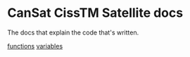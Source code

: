 # CanSat CissTM Satellite docs
The docs that explain the code that's written.

[functions](functions.md)
[variables](variables.md)